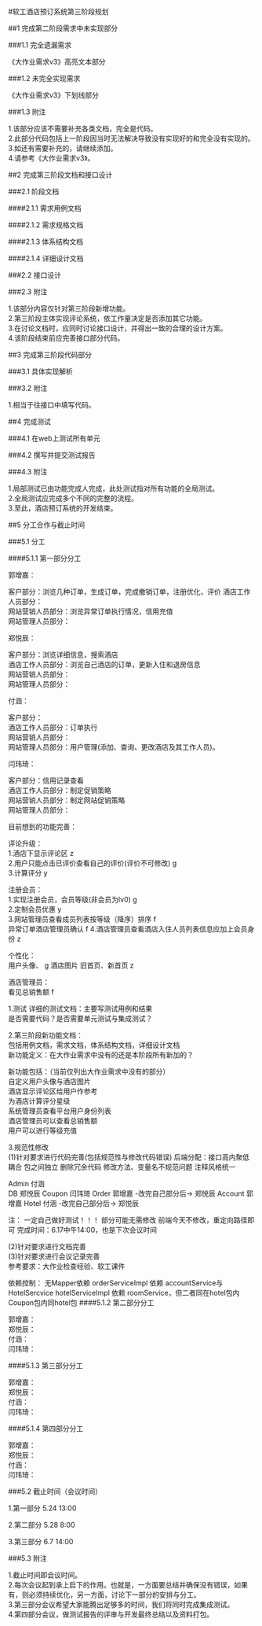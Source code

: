 #软工酒店预订系统第三阶段规划

##1 完成第二阶段需求中未实现部分

###1.1 完全遗漏需求

《大作业需求v3》高亮文本部分

###1.2 未完全实现需求

《大作业需求v3》下划线部分

###1.3 附注

1.该部分应该不需要补充各类文档，完全是代码。  
2.此部分代码包括上一阶段因当时无法解决导致没有实现好的和完全没有实现的。    
3.如还有需要补充的，请继续添加。  
4.请参考《大作业需求v3》。


##2 完成第三阶段文档和接口设计

###2.1 阶段文档

####2.1.1 需求用例文档
  
####2.1.2 需求规格文档 
 
####2.1.3 体系结构文档
  
####2.1.4 详细设计文档  

###2.2 接口设计

###2.3 附注

1.该部分内容仅针对第三阶段新增功能。  
2.第三阶段主体实现评论系统，依工作量决定是否添加其它功能。  
3.在讨论文档时，应同时讨论接口设计，并得出一致的合理的设计方案。  
4.该阶段结束前应完善接口部分代码。

##3 完成第三阶段代码部分

###3.1 具体实现解析

###3.2 附注

1.相当于往接口中填写代码。  

##4 完成测试

###4.1 在web上测试所有单元

###4.2 撰写并提交测试报告

###4.3 附注

1.局部测试已由功能完成人完成，此处测试指对所有功能的全局测试。  
2.全局测试应完成多个不同的完整的流程。  
3.至此，酒店预订系统的开发结束。

##5 分工合作与截止时间

###5.1 分工  

####5.1.1 第一部分分工

郭增嘉：

客户部分：浏览几种订单，生成订单，完成撤销订单，注册优化，评价 
酒店工作人员部分：  
网站营销人员部分：浏览异常订单执行情况，信用充值  
网站管理人员部分：  
 
郑悦辰： 

客户部分：浏览详细信息，搜索酒店  
酒店工作人员部分：浏览自己酒店的订单，更新入住和退房信息  
网站营销人员部分：  
网站管理人员部分：  

付涵：

客户部分：  
酒店工作人员部分：订单执行  
网站营销人员部分：  
网站管理人员部分：用户管理(添加、查询、更改酒店及其工作人员)。  
  
闫玮琦： 

客户部分：信用记录查看  
酒店工作人员部分：制定促销策略  
网站营销人员部分：制定网站促销策略  
网站管理人员部分：  

目前想到的功能完善：  
    
评论升级：  
1.酒店下显示评论区   z  
2.用户只能点击已评价查看自己的评价(评价不可修改)   g  
3.计算评分  y   
    
注册会员：  
1.实现注册会员，会员等级(非会员为lv0)  g  
2.定制会员优惠  y  
3.网站管理员查看成员列表按等级（降序）排序  f    
异常订单酒店管理员确认 f 
4.酒店管理员查看酒店入住人员列表信息应加上会员身份  z   
 
  
个性化：    
用户头像、  g
酒店图片 旧首页、新首页  z 
  
酒店管理员：  
看见总销售额   f


1.测试
详细的测试文档：主要写测试用例和结果  
是否需要代码？是否需要单元测试与集成测试？

2.第三阶段新功能文档：    
包括用例文档，需求文档，体系结构文档，详细设计文档  
新功能定义：在大作业需求中没有的还是本阶段所有新加的？  
    
新功能包括：（当前仅列出大作业需求中没有的部分）  
自定义用户头像与酒店图片      
酒店显示评论区给用户作参考  
为酒店计算评分星级  
系统管理员查看平台用户身份列表  
酒店管理员可以查看总销售额        
用户可以进行等级充值  

3.规范性修改  
(1)针对要求进行代码完善(包括规范性与修改代码错误)
后端分配：接口高内聚低耦合 包之间独立 
		 删除冗余代码
         修改方法、变量名不规范问题
         注释风格统一

Admin 付涵  
DB 郑悦辰
Coupon 闫玮琦
Order 郭增嘉 -改完自己部分后-> 郑悦辰
Account 郭增嘉
Hotel 付涵 -改完自己部分后-> 郑悦辰

注：
一定自己做好测试！！！
部分可能无需修改
前端今天不修改，重定向路径即可
完成时间：6.17中午14:00，也是下次会议时间

(2)针对要求进行文档完善  
(3)针对要求进行会议记录完善  
参考要求：大作业检查经验、软工课件  

依赖控制： 无Mapper依赖
orderServiceImpl 依赖 accountService与HotelSercvice
hotelServiceImpl 依赖 roomService，但二者同在hotel包内
Coupon包内同hotel包
####5.1.2 第二部分分工

郭增嘉：  
郑悦辰：  
付涵：  
闫玮琦：  

####5.1.3 第三部分分工

郭增嘉：  
郑悦辰：  
付涵：  
闫玮琦：  

####5.1.4 第四部分分工

郭增嘉：  
郑悦辰：  
付涵：  
闫玮琦：  

###5.2 截止时间（会议时间）
  
1.第一部分 5.24 13:00
       
2.第二部分 5.28 8:00  

3.第三部分 6.7 14:00  

###5.3 附注

1.截止时间即会议时间。  
2.每次会议起到承上启下的作用。也就是，一方面要总结并确保没有错误，如果有，则必须持续优化，另一方面，讨论下一部分的安排与分工。  
3.第三部分会议希望大家能腾出足够多的时间，我们将同时完成集成测试。  
4.第四部分会议，做测试报告的评审与开发最终总结以及资料打包。  


  

